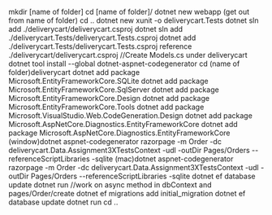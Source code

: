 mkdir [name of folder]
cd [name of folder]/
dotnet new webapp
(get out from name of folder) cd ..
dotnet new xunit -o deliverycart.Tests
dotnet sln add ./deliverycart/deliverycart.csproj
dotnet sln add ./deliverycart.Tests/deliverycart.Tests.csproj
dotnet add ./deliverycart.Tests/deliverycart.Tests.csproj reference ./deliverycart/deliverycart.csproj
//Create Models.cs under deliverycart
dotnet tool install --global dotnet-aspnet-codegenerator
cd (name of folder)deliverycart
dotnet add package Microsoft.EntityFrameworkCore.SQLite
dotnet add package Microsoft.EntityFrameworkCore.SqlServer
dotnet add package Microsoft.EntityFrameworkCore.Design
dotnet add package Microsoft.EntityFrameworkCore.Tools
dotnet add package Microsoft.VisualStudio.Web.CodeGeneration.Design
dotnet add package Microsoft.AspNetCore.Diagnostics.EntityFrameworkCore
dotnet add package Microsoft.AspNetCore.Diagnostics.EntityFrameworkCore
(window)dotnet aspnet-codegenerator razorpage -m Order -dc deliverycart.Data.Assignment3XTestsContext -udl -outDir Pages/Orders --referenceScriptLibraries -sqlite
(mac)dotnet aspnet-codegenerator razorpage -m Order -dc deliverycart.Data.Assignment3XTestsContext -udl -outDir Pages/Orders --referenceScriptLibraries -sqlite
dotnet ef database update
dotnet run
//work on async method in dbContext and pages/Order/create
dotnet ef migrations add initial_migration
dotnet ef database update
dotnet run
cd ..